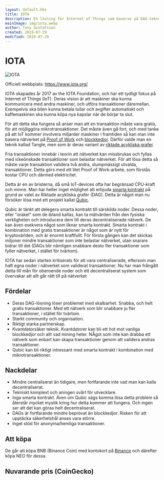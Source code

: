 ```yaml
---
layout: default.hbs
title: IOTA
description: En lösning för Internet of Things som baseras på DAG-teknologi, som utlovar lösa problemet med skalbarhet. Med gratis och fria transaktioner möjliggörs mikrotransaktioner på ett sätt som tidigare inte varit möjligt.
mainImage: img/iota.webp
author: Tony Gustafsson
created: 2019-07-29
modified: 2019-07-29
---
```


# IOTA

![IOTA](/img/iota.webp 'IOTA')

Officiell webbplats: https://www.iota.org/

IOTA skapades år 2017 av the IOTA Foundation, och har ett tydligt fokus på Internet of Things (IoT). Deras vision är att maskiner ska kunna kommunicera med andra maskiner, och utföra transaktioner däremellan. Exempelvis ska bilen kunna betala tullar och avgifter automatiskt och kaffemaskinen ska kunna köpa nya kapslar när de börjar ta slut.

För att detta ska fungera så anser man att en transaktion måste vara gratis, för att möjliggöra mikrotransaktioner. Det måste även gå fort, och med tanke på att IoT kommer involvera miljarder maskiner i framtiden så kan man inte basera nätverket på [Proof of Work](/tekniker/proof-of-work.html) och [blockkedjor](/tekniker/blockkedjor.html). Därför valde man en teknik kallad Tangle, men som är deras variant av [riktade acykliska grafer](/tekniker/riktade-acykliska-grafer.html).

Fria transaktioner innebär i teorin att nätverket kan missbrukas och fyllas med ickeönskade transaktioner som belastar nätverket. För att lösa detta så måste varje transaktion validera två andra, slumpmässigt utvalda, transaktioner. Detta görs med ett litet Proof of Work-arbete, som förstås kostar CPU och därmed elektricitet.

Detta är en av bristerna, då små IoT-devices ofta har begränsad CPU-kraft och minne. Man har heller inget möjlighet att erbjuda [smarta kontrakt](/tekniker/smarta-kontrakt.html) på grund av valet av Riktade acykliska grafer (DAG). Detta är något man nu försöker lösa med ett projekt kallat [Qubic](https://qubic.iota.org/).

Qubic är tänkt att delegera smarta kontrakt till särskilda noder. Dessa noder, eller "orakel" som de ibland kallas, kan ta mätvärden från den fysiska verkligheten och introducera dem till deras decentraliserade nätverk. De kan även exekvera något som liknar smarta kontrakt. Smarta kontrakt i kombination med gratis transaktioner är något som är nytt för kryptovärlden, och är enormt kraftfullt. För första gången kan det skickas miljoner mindre transaktioner som inte belastar nätverket, utan snarare bidrar till det (DAGs blir nämligen snabbare desto fler transaktioner som fyller nätverket, i stället för tvärtom).

IOTA har sedan starten kritiserats för att vara centraliserade, eftersom man haft egna noder i nätverket som validerat transaktioner. Nu har man frångått detta till mån för oberoende noder och ett decentraliserat system som övervakar att allt går rätt till på nätverket

## Fördelar

-   Deras DAG-lösning löser problemet med skalbarhet. Snabba, och helt gratis transaktioner. Med ett nätverk som blir snabbare ju fler transaktioner, i stället för tvärtom.
-   Starkt community och organisation.
-   Riktigt starka partnerskap.
-   Kvantdatorsäker teknik. Kvantdatorer kan bli ett hot mot vanliga blockkedjor och allt vad mining heter. NÅgot som inte kan drabba ett nätverk som enbart kan skapa transaktioner genom att validera andras transaktioner.
-   Qubic kan bli riktigt intressant med smarta kontrakt i kombination med mikrotransaktioner.

## Nackdelar

-   Mindre centraliserat än tidigare, men fortfarande inte vad man kan kalla decentraliserat.
-   Tekniskt komplext och aningen svårt för utvecklare.
-   Inga smarta kontrakt. Även om Qubic sägs komma lösa detta problem så återstår mycket mystik kring hur detta kommer att fungera. Och ingen ser att det kan göras helt decentraliserat.
-   DAGs är fortfarande mindre beprövat än blockkedjor. Risken för att upptäcka säkerhetshål anses vara större.
-   Inget stöd för anonyma/hemliga transaktioner.

## Att köpa

De går att köpa BNB (Binance Coin) med kontokort på [Binance](https://www.binance.com) och därefter köpa NEO för dessa.

## Nuvarande pris (CoinGecko)

<script src="https://widgets.coingecko.com/coingecko-coin-ticker-widget.js"></script>

<coingecko-coin-ticker-widget currency="sek" coin-id="iota" locale="en"></coingecko-coin-ticker-widget>
